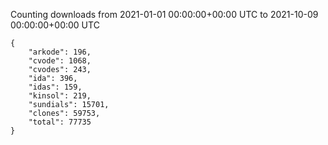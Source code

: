 
Counting downloads from 2021-01-01 00:00:00+00:00 UTC to 2021-10-09 00:00:00+00:00 UTC

```
{
    "arkode": 196,
    "cvode": 1068,
    "cvodes": 243,
    "ida": 396,
    "idas": 159,
    "kinsol": 219,
    "sundials": 15701,
    "clones": 59753,
    "total": 77735
}
```
